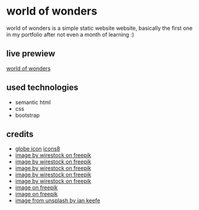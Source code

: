 # world of wonders

world of wonders is a simple static website website, basically the first one in my portfolio after not even a month of learning :)

## live prewiew

[world of wonders](https://world-of-wonders.vercel.app/)

## used technologies

- semantic html
- css
- bootstrap

## credits

- [globe icon](https://icons8.com/icon/3685/globe) [icons8](https://icons8.com)
- [image by wirestock on freepik](https://www.freepik.com/free-photo/beautiful-interior-shot-modern-house-with-white-relaxing-walls-furniture-technology_8028428.htm#query=house%20inside&position=4&from_view=search&track=ais&uuid=d9e2804a-4eb8-4e69-8956-4641010729d7)
- [image by wirestock on freepik](https://www.freepik.com/free-photo/cozy-living-room-modern-apartment_29609380.htm#query=house%20inside&position=2&from_view=search&track=ais&uuid=d9e2804a-4eb8-4e69-8956-4641010729d7)
- [image by wirestock on freepik](https://www.freepik.com/free-photo/modern-kitchen-interior-bright-colors_31023435.htm#query=house%20inside&position=7&from_view=search&track=ais&uuid=d9e2804a-4eb8-4e69-8956-4641010729d7)
- [image by wirestock on freepik](https://www.freepik.com/free-photo/red-cabin-near-mountains-rocks_8024214.htm)
- [image by wirestock on freepik](https://www.freepik.com/free-photo/vertical-picture-abandoned-wooden-house-middle-nowhere_12328121.htm)
- [image on freepik](https://www.freepik.com/free-photo/portrait-young-man_4284573.htm#query=man&position=4&from_view=search&track=sph&uuid=d4fb2ae8-9f70-430e-acf7-a65e7c185d64)
- [image on freepik](https://www.freepik.com/free-photo/portrait-young-businesswoman-holding-eyeglasses-hand-against-gray-backdrop_3717378.htm#query=lady&position=0&from_view=search&track=sph&uuid=9e631db5-f0be-41bd-a861-1b55b5d6a907)
- [image from unsplash by ian keefe](https://unsplash.com/photos/wooden-house-near-pine-trees-and-pond-coated-with-snow-during-daytime-OgcJIKRnRC8?utm_content=creditCopyText&utm_medium=referral&utm_source=unsplash)
